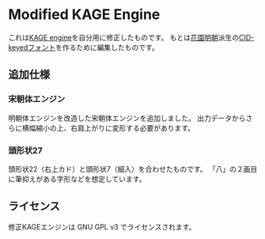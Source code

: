 Modified KAGE Engine
====================

これは[KAGE engine][1]を自分用に修正したものです。
もとは[花園明朝][2]派生の[CID-keyedフォント][3]を作るために編集したものです。

[1]: http://fonts.jp/engine/
[2]: http://fonts.jp/hanazono/
[3]: https://github.com/MihailJP/minchovariant


## 追加仕様 ##

### 宋朝体エンジン ###
明朝体エンジンを改造した宋朝体エンジンを追加しました。
出力データからさらに横幅縮小の上、右肩上がりに変形する必要があります。

### 頭形状27 ###
頭形状22（右上カド）と頭形状7（細入）を合わせたものです。
「八」の２画目に筆抑えがある字形などを想定しています。

## ライセンス ##
修正KAGEエンジンは GNU GPL v3 でライセンスされます。
